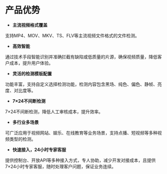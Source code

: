 # 产品优势

-   **主流视频格式覆盖**

支持MP4、MOV、MKV、TS、FLV等主流视频文件格式的文件检测。

-   **高效智能**

通过技术手段智能识别并准确拦截有缺陷或低质量的片源，确保视频质量，降低客户成本，提升用户体验。

-   **灵活的检测模板配置**

功能丰富，支持自定义选择检测功能，检测内容包含黑场、纯色、偏色、静帧、亮度、对比度等。

-   **7×24不间断检测**

7×24不间断检测，降低人工审核成本，提升效率。

-   **多行业多场景**

可广泛应用于视频网站、娱乐、在线教育等业务场景，支持点播、短视频等多种视频类型的检测。

-   **快速接入，24小时专家客服**

提供控制台、开放API等多种接入方式，专人协助，减少开发对接成本，且提供7×24小时专家客服，随时处理客户问题，保证业务连续。
